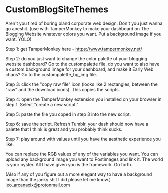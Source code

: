 # CustomBlogSiteThemes
Aren't you tired of boring bland corporate web design.
Don't you just wanna go apeshit.
(use with TamperMonkey to make your dashboard on The Blogging Website whatever colors you want. Put a background image if you want. YOLO)

Step 1: get TamperMonkey here - https://www.tampermonkey.net/

Step 2: do you just want to change the color palette of your blogging website dashboard? Go to the custompalette file.
        do you want to also have a custom background image for your dashboard, and make it Early Web chaos? Go to the custompalette_bg_img file.
        
Step 3: click the "copy raw file" icon (looks like 2 rectangles, between the "raw" and the download icons). This copies the scripts.

Step 4: open the TamperMonkey extension you installed on your browser in step 1. Select "create a new script."

Step 5: paste the file you coped in step 3 into the new script.

Step 6: save the script. Refresh Tumblr. your dash should now have a palette that I think is great and you probably think sucks.

Step 7: play around with values until you have the aesthetic experience you like.

You can replace the RGB values of any of the variables you want. You can upload any background image you want to Postimages and link it.
The world is your oyster. All I have given you is the framework. Go forth.

(Also if any of you figure out a more elegant way to have a background image than the janky shit I did please let me know.)
leo_arcanaxix@protonmail.com
